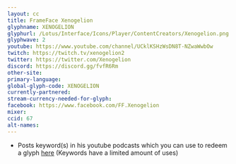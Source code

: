 ```yaml
---
layout: cc
title: FrameFace Xenogelion
glyphname: XENOGELION
glyphurl: /Lotus/Interface/Icons/Player/ContentCreators/Xenogelion.png
glyphwave: 2
youtube: https://www.youtube.com/channel/UCklKSHzWsDN8T-NZwaWwbOw
twitch: https://twitch.tv/xenogelion2
twitter: https://twitter.com/Xenogelion
discord: https://discord.gg/fvfR6Rm
other-site:
primary-language:
global-glyph-code: XENOGELION
currently-partnered:
stream-currency-needed-for-glyph:
facebook: https://www.facebook.com/FF.Xenogelion
mixer:
ccid: 67
alt-names:
---
```

* Posts keyword(s) in his youtube podcasts which you can use to redeem a glyph [here](http://xenogelion.com/Hidden/Glyph_Codes.php) (Keywords have a limited amount of uses)
